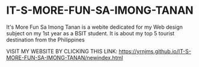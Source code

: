 # IT-S-MORE-FUN-SA-IMONG-TANAN
It's More Fun Sa Imong Tanan is a webite dedicated for my Web design subject on my 1st year as a BSIT student. It is about my top 5 tourist destination from the Philippines


VISIT MY WEBSITE BY CLICKING THIS LINK:
https://yrnjms.github.io/IT-S-MORE-FUN-SA-IMONG-TANAN/newindex.html
